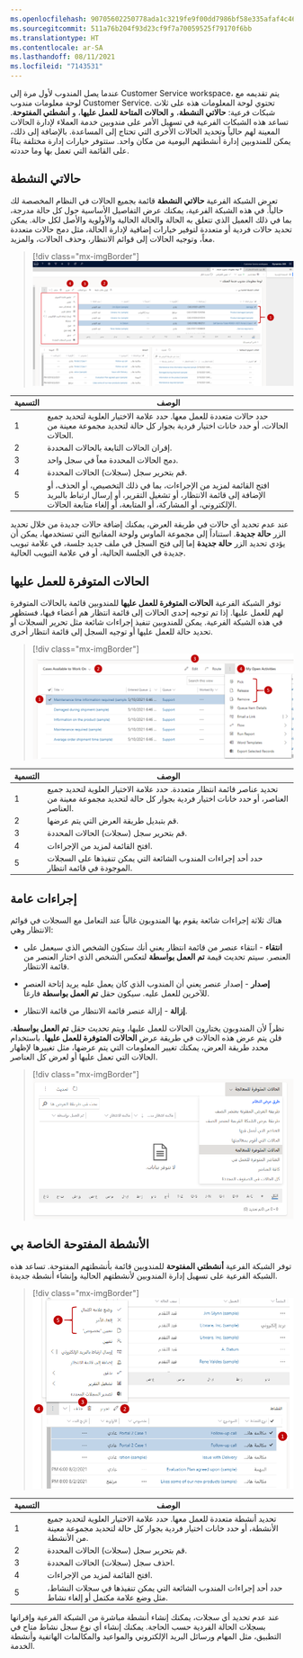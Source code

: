 ```yaml
---
ms.openlocfilehash: 90705602250778ada1c3219fe9f00dd7986bf58e335afaf4c4667055e7c7af73
ms.sourcegitcommit: 511a76b204f93d23cf9f7a70059525f79170f6bb
ms.translationtype: HT
ms.contentlocale: ar-SA
ms.lasthandoff: 08/11/2021
ms.locfileid: "7143531"
---
```

عندما يصل المندوب لأول مرة إلى Customer Service workspace، يتم تقديمه مع لوحة معلومات مندوب Customer Service. تحتوي لوحة المعلومات هذه على ثلاث شبكات فرعية: **حالاتي النشطة**، و **الحالات المتاحة للعمل عليها**، و **أنشطتي المفتوحة**. تساعد هذه الشبكات الفرعية في تسهيل الأمر على مندوبين خدمة العملاء لإدارة الحالات المعينة لهم حالياً وتحديد الحالات الأخرى التي تحتاج إلى المساعدة. بالإضافة إلى ذلك، يمكن للمندوبين إدارة أنشطتهم اليومية من مكان واحد. ستتوفر خيارات إدارة مختلفة بناءً على القائمة التي تعمل بها وما حددته.

## <a name="my-active-cases"></a>حالاتي النشطة

تعرض الشبكة الفرعية **حالاتي النشطة** قائمة بجميع الحالات في النظام المخصصة لك حالياً. في هذه الشبكة الفرعية، يمكنك عرض التفاصيل الأساسية حول كل حالة مدرجة، بما في ذلك العميل الذي تتعلق به الحالة والحالة الحالية والأولوية والأصل لكل حالة. يمكن تحديد حالات فردية أو متعددة لتوفير خيارات إضافية لإدارة الحالة، مثل دمج حالات متعددة معاً، وتوجيه الحالات إلى قوائم الانتظار، وحذف الحالات، والمزيد.

> [!div class="mx-imgBorder"]
> [![لقطة شاشة للشبكة الفرعية "حالاتي النشطة".](../media/active-cases.png)](../media/active-cases.png#lightbox)

|     التسمية    |     الوصف                                                                                                                                                                       |
|--------------|---------------------------------------------------------------------------------------------------------------------------------------------------------------------------------------|
|     1        |     حدد حالات متعددة للعمل معها. حدد علامة الاختيار العلوية لتحديد جميع الحالات، أو حدد خانات اختيار فردية بجوار كل حالة لتحديد مجموعة معينة من الحالات.    |
|     2        |     إقران الحالات التابعة بالحالات المحددة.                                                                                                                                      |
|     3        |     دمج الحالات المحددة معاً في سجل واحد.                                                                                                                         |
|     4        |     قم بتحرير سجل (سجلات) الحالات المحددة.                                                                                                                                               |
|     5        |     افتح القائمة لمزيد من الإجراءات، بما في ذلك التخصيص، أو الحذف، أو الإضافة إلى قائمة الانتظار، أو تشغيل التقرير، أو إرسال ارتباط بالبريد الإلكتروني، أو المشاركة، أو المتابعة، أو إلغاء متابعة الحالات.                                      |

عند عدم تحديد أي حالات في طريقة العرض، يمكنك إضافة حالات جديدة من خلال تحديد الزر **حالة جديدة**. استناداً إلى مجموعة الماوس ولوحة المفاتيح التي تستخدمها، يمكن أن يؤدي تحديد الزر **حالة جديدة** إما إلى فتح السجل في ملف جديد جلسة، في علامة تبويب جديدة في الجلسة الحالية، أو في علامة التبويب الحالية.

## <a name="cases-available-to-work-on"></a>الحالات المتوفرة للعمل عليها

توفر الشبكة الفرعية **الحالات المتوفرة للعمل عليها** للمندوبين قائمة بالحالات المتوفرة لهم للعمل عليها. إذا تم توجيه إحدى الحالات إلى قائمة انتظار هم أعضاء فيها، فستظهر في هذه الشبكة الفرعية. يمكن للمندوبين تنفيذ إجراءات شائعة مثل تحرير السجلات أو تحديد حالة للعمل عليها أو توجيه السجل إلى قائمة انتظار أخرى.

> [!div class="mx-imgBorder"]
> [![لقطة شاشة للشبكة الفرعية الحالات المتوفرة للعمل عليها.](../media/cases-available.png)](../media/cases-available.png#lightbox)

|     التسمية    |     الوصف                                                                                                                                                                   |
|--------------|-----------------------------------------------------------------------------------------------------------------------------------------------------------------------------------|
|     1        |     تحديد عناصر قائمة انتظار متعددة.  حدد علامة الاختيار العلوية لتحديد جميع العناصر، أو حدد خانات اختيار فردية بجوار كل حالة لتحديد مجموعة معينة من العناصر.    |
|     2        |     قم بتبديل طريقة العرض التي يتم عرضها.                                                                                                                                    |
|     3        |     قم بتحرير سجل (سجلات) الحالات المحددة.                                                                                                                                           |
|     4        |     افتح القائمة لمزيد من الإجراءات.                                                                                                                                       |
|     5        |     حدد أحد إجراءات المندوب الشائعة التي يمكن تنفيذها على السجلات الموجودة في قائمة انتظار.                                                                                          |

## <a name="common-actions"></a>إجراءات عامة

هناك ثلاثة إجراءات شائعة يقوم بها المندوبون غالباً عند التعامل مع السجلات في قوائم الانتظار وهي:

-   **انتقاء** - انتقاء عنصر من قائمة انتظار يعني أنك ستكون الشخص الذي سيعمل على العنصر. سيتم تحديث قيمة **تم العمل بواسطة** لتعكس الشخص الذي اختار العنصر من قائمة الانتظار.

-   **إصدار** - إصدار عنصر يعني أن المندوب الذي كان يعمل عليه يريد إتاحة العنصر للآخرين للعمل عليه. سيكون حقل **تم العمل بواسطة** فارغاً.

-   **إزالة** - إزالة عنصر قائمة الانتظار من قائمة الانتظار.

نظراً لأن المندوبون يختارون الحالات للعمل عليها، ويتم تحديث حقل **تم العمل بواسطة**، فلن يتم عرض هذه الحالات في طريقة عرض **الحالات المتوفرة للعمل عليها**.
باستخدام محدد طريقة العرض، يمكنك تغيير المعلومات التي يتم عرضها، مثل تغييرها لإظهار الحالات التي تعمل عليها أو لعرض كل العناصر.

> [!div class="mx-imgBorder"]
> [![لقطة شاشة لمحدد طريقة العرض الذي يتم استخدامه لتغيير المعلومات المعروضة.](../media/view-selector.png)](../media/view-selector.png#lightbox)

## <a name="my-open-activities"></a>الأنشطة المفتوحة الخاصة بي

توفر الشبكة الفرعية **أنشطتي المفتوحة** للمندوبين قائمة بأنشطتهم المفتوحة. تساعد هذه الشبكة الفرعية على تسهيل إدارة المندوبين لأنشطتهم الحالية وإنشاء أنشطة جديدة.

> [!div class="mx-imgBorder"]
> [![لقطة شاشة للشبكة الفرعية أنشطتي المفتوحة.](../media/open-activities.png)](../media/open-activities.png#lightbox)

|     التسمية    |     الوصف                                                                                                                                                                                      |
|--------------|------------------------------------------------------------------------------------------------------------------------------------------------------------------------------------------------------|
|     1        |     تحديد أنشطة متعددة للعمل معها. حدد علامة الاختيار العلوية لتحديد جميع الأنشطة، أو حدد خانات اختيار فردية بجوار كل حالة لتحديد مجموعة معينة من الأنشطة.    |
|     2        |     قم بتحرير سجل (سجلات) الحالات المحددة.                                                                                                                                                       |
|     3        |     احذف سجل (سجلات) الحالات المحددة.                                                                                                                                                                    |
|     4        |     افتح القائمة لمزيد من الإجراءات.                                                                                                                                                          |
|     5        |     حدد أحد إجراءات المندوب الشائعة التي يمكن تنفيذها في سجلات النشاط، مثل وضع علامة مكتمل أو إلغاء نشاط.                                                          |

عند عدم تحديد أي سجلات، يمكنك إنشاء أنشطة مباشرة من الشبكة الفرعية وإقرانها بسجلات الحالة الفردية حسب الحاجة.
يمكنك إنشاء أي نوع سجل نشاط متاح في التطبيق، مثل المهام ورسائل البريد الإلكتروني والمواعيد والمكالمات الهاتفية وأنشطة الخدمة.
